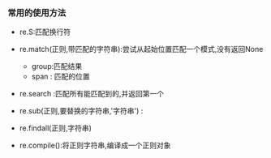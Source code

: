 ### 常用的使用方法

- re.S:匹配换行符
- re.match(正则,带匹配的字符串):尝试从起始位置匹配一个模式,没有返回None
	- group:匹配结果
	- span : 匹配的位置

- re.search :匹配所有能匹配到的,并返回第一个
- re.sub(正则,要替换的字符串,'字符串') :
- re.findall(正则,字符串)
- re.compile():将正则字符串,编译成一个正则对象